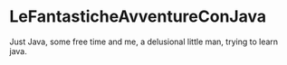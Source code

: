 # LeFantasticheAvventureConJava
Just Java, some free time and me, a delusional little man, trying to learn java.
